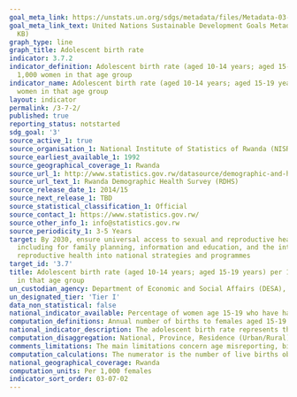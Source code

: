 ```yaml
---
goal_meta_link: https://unstats.un.org/sdgs/metadata/files/Metadata-03-07-02.pdf
goal_meta_link_text: United Nations Sustainable Development Goals Metadata (PDF 90.8
  KB)
graph_type: line
graph_title: Adolescent birth rate
indicator: 3.7.2
indicator_definition: Adolescent birth rate (aged 10-14 years; aged 15-19 years) per
  1,000 women in that age group
indicator_name: Adolescent birth rate (aged 10-14 years; aged 15-19 years) per 1,000
  women in that age group
layout: indicator
permalink: /3-7-2/
published: true
reporting_status: notstarted
sdg_goal: '3'
source_active_1: true
source_organisation_1: National Institute of Statistics of Rwanda (NISR)
source_earliest_available_1: 1992
source_geographical_coverage_1: Rwanda
source_url_1: http://www.statistics.gov.rw/datasource/demographic-and-health-survey-dhs
source_url_text_1: Rwanda Demographic Health Survey (RDHS) 
source_release_date_1: 2014/15
source_next_release_1: TBD
source_statistical_classification_1: Official
source_contact_1: https://www.statistics.gov.rw/
source_other_info_1: info@statistics.gov.rw
source_periodicity_1: 3-5 Years
target: By 2030, ensure universal access to sexual and reproductive health-care services,
  including for family planning, information and education, and the integration of
  reproductive health into national strategies and programmes
target_id: '3.7'
title: Adolescent birth rate (aged 10-14 years; aged 15-19 years) per 1,000 women
  in that age group
un_custodian_agency: Department of Economic and Social Affairs (DESA), Population Division United Nations Population Fund (UNFPA )
un_designated_tier: 'Tier I'
data_non_statistical: false
national_indicator_available: Percentage of women age 15-19 who have had a live birth or who are pregnant with their first child, and percentage who have begun childbearing, by background characteristics.
computation_definitions: Annual number of births to females aged 15-19 years per 1,000 females in the respective age group.  
national_indicator_description: The adolescent birth rate represents the risk of childbearing among females in the particular age group.
computation_disaggregation: National, Province, Residence (Urban/Rural), Age, Socio-economic Characteristics (Wealth quintile and Education) 
comments_limitations: The main limitations concern age misreporting, birth omissions, misreporting the date of birth of the child, and sampling variability in the case of surveys. The adolescent birth rate among females aged 10-14 years is not collected in the RDHS due to the very small proportion of births in this age group occur to females below age 12.
computation_calculations: The numerator is the number of live births obtained from retrospective birth histories of the interviewed women who were 15-19 years of age at the time of the births during a reference period before the interview, and the denominator is person-years lived between the ages of 15 and 19 years by the interviewed women during the same reference period. The reported observation year corresponds to the middle of the reference period.  
national_geographical_coverage: Rwanda
computation_units: Per 1,000 females 
indicator_sort_order: 03-07-02
---
```

